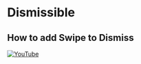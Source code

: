 # Dismissible
## How to add Swipe to Dismiss

[![YouTube](https://img.youtube.com/vi/XWFS0EkPyo8/0.jpg)](https://youtu.be/XWFS0EkPyo8 "")
